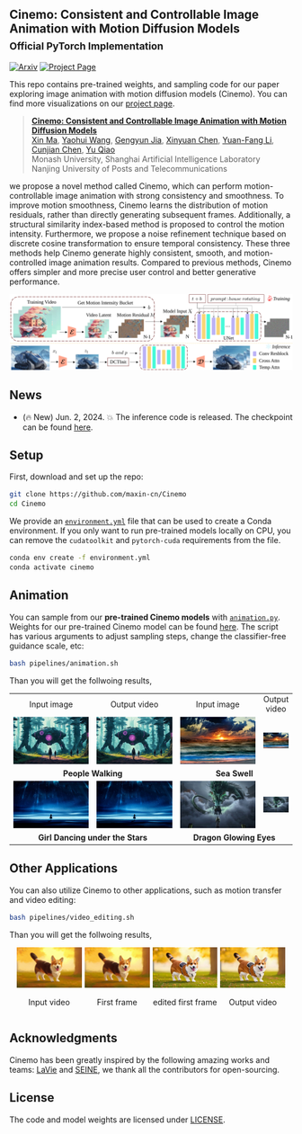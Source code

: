 ## Cinemo: Consistent and Controllable Image Animation with Motion Diffusion Models<br><sub>Official PyTorch Implementation</sub>


[![Arxiv](https://img.shields.io/badge/Arxiv-b31b1b.svg)](https://maxin-cn.github.io/cinemo_project/) 
[![Project Page](https://img.shields.io/badge/Project-Website-blue)](https://maxin-cn.github.io/cinemo_project/)


This repo contains pre-trained weights, and sampling code for our paper exploring image animation with motion diffusion models (Cinemo). You can find more visualizations on our [project page](https://maxin-cn.github.io/cinemo_project/).

> [**Cinemo: Consistent and Controllable Image Animation with Motion Diffusion Models**](https://maxin-cn.github.io/cinemo_project/)<br>
> [Xin Ma](https://maxin-cn.github.io/), [Yaohui Wang](https://wyhsirius.github.io/), [Gengyun Jia](https://scholar.google.com/citations?user=_04pkGgAAAAJ&hl=zh-CN), [Xinyuan Chen](https://scholar.google.com/citations?user=3fWSC8YAAAAJ), [Yuan-Fang Li](https://users.monash.edu/~yli/), [Cunjian Chen](https://cunjian.github.io/), [Yu Qiao](https://scholar.google.com.hk/citations?user=gFtI-8QAAAAJ&hl=zh-CN) 
> <br>Monash University, Shanghai Artificial Intelligence Laboratory<br>Nanjing University of Posts and Telecommunications

we propose a novel method called Cinemo, which can perform motion-controllable image animation with strong consistency and smoothness. To improve motion smoothness, Cinemo learns the distribution of motion residuals, rather than directly generating subsequent frames. Additionally, a structural similarity index-based method is proposed to control the motion intensity. Furthermore, we propose a noise refinement technique based on discrete cosine transformation to ensure temporal consistency. These three methods help Cinemo generate highly consistent, smooth, and motion-controlled image animation results. Compared to previous methods, Cinemo offers simpler and more precise user control and better generative performance.
 
<div align="center">
    <img src="visuals/pipeline.svg" width="650">
</div>

## News
- (🔥 New) Jun. 2, 2024. 💥 The inference code is released. The checkpoint can be found [here](https://huggingface.co/maxin-cn/Cinemo/tree/main).


## Setup

First, download and set up the repo:

```bash
git clone https://github.com/maxin-cn/Cinemo
cd Cinemo
```

We provide an [`environment.yml`](environment.yml) file that can be used to create a Conda environment. If you only want 
to run pre-trained models locally on CPU, you can remove the `cudatoolkit` and `pytorch-cuda` requirements from the file.

```bash
conda env create -f environment.yml
conda activate cinemo
```


## Animation 

You can sample from our **pre-trained Cinemo models** with [`animation.py`](pipelines/animation.py). Weights for our pre-trained Cinemo model can be found [here](https://huggingface.co/maxin-cn/Cinemo/tree/main).  The script has various arguments to adjust sampling steps, change the classifier-free guidance scale, etc:

```bash
bash pipelines/animation.sh
```

Than you will get the follwoing results,

<table style="width:100%; text-align:center;">

<tr>
  <td width=30% align="center">Input image</td>
  <td width=30% align="center">Output video</td>
  <td width=30% align="center">Input image</td>
  <td width=30% align="center">Output video</td>
</tr>
<tr>
  <td><center><img src="visuals/animations/people_walking/0.jpg" alt="Input image" width="100%"></center></td>
  <td><center><img src="visuals/animations/people_walking/people_walking.gif" alt="Output video" width="100%"></center></td>
  <td><center><img src="visuals/animations/sea_swell/0.jpg" alt="Input image" width="100%"></center></td>
  <td><center><img src="visuals/animations/sea_swell/sea_swell.gif" alt="Output video" width="100%"></center></td>
</tr>
<tr>
  <td colspan="2"><center><b>People Walking</b></center></td>
  <td colspan="2"><center><b>Sea Swell</b></center></td>
</tr>
<tr>
  <td><center><img src="visuals/animations/girl_dancing_under_the_stars/0.jpg" alt="Input image" width="100%"></center></td>
  <td><center><img src="visuals/animations/girl_dancing_under_the_stars/girl_dancing_under_the_stars.gif" alt="Output video" width="100%"></center></td>
  <td><center><img src="visuals/animations/dragon_glowing_eyes/0.jpg" alt="Input image" width="100%"></center></td>
  <td><center><img src="visuals/animations/dragon_glowing_eyes/dragon_glowing_eyes.gif" alt="Output video" width="100%"></center></td>
</tr>
<tr>
  <td colspan="2"><center><b>Girl Dancing under the Stars</b></center></td>
  <td colspan="2"><center><b>Dragon Glowing Eyes</b></center></td>
</tr>

</table>






## Other Applications

You can also utilize Cinemo to other applications, such as motion transfer and video editing:

```bash
bash pipelines/video_editing.sh
```

Than you will get the follwoing results,
<!-- 插入视频和图像排列在一行并添加标题 -->
<div style="display: flex; align-items: center; justify-content: center; flex-wrap: wrap; text-align: center;">

  <!-- 第一个视频 -->
  <div style="width: 23%; margin-right: 5px;">
    <img src="visuals/video_editing/origin/a_corgi_walking_in_the_park_at_sunrise_oil_painting_style.gif" alt="第一张图像" style="width: 100%;">
    <!-- <video controls style="width: 100%;">
      <source src="visuals/video_editing/origin/a_corgi_walking_in_the_park_at_sunrise_oil_painting_style.mp4" type="video/mp4">
    </video> -->
    <p>Input video</p>
  </div>
  
  <!-- 第一张图像 -->
  <div style="width: 23%; margin-right: 5px;">
    <img src="visuals/video_editing/origin/0.jpg" alt="第一张图像" style="width: 100%;">
    <p>First frame</p>
  </div>
  
  <!-- 第二张图像 -->
  <div style="width: 23%; margin-right: 5px;">
    <img src="visuals/video_editing/edit/0.jpg" alt="第二张图像" style="width: 100%;">
    <p>edited first frame</p>
  </div>
  
  <!-- 第二个视频 -->
  <div style="width: 23%;">
    <img src="visuals/video_editing/edit/editing_a_corgi_walking_in_the_park_at_sunrise_oil_painting_style.gif" alt="第二张图像" style="width: 100%;">
    <!-- <video controls style="width: 100%;">
      <source src="visuals/video_editing/edit/editing_a_corgi_walking_in_the_park_at_sunrise,_oil_painting_style.mp4" type="video/mp4">
    </video> -->
    <p>Output video</p>
  </div>

</div>





<!-- ## Citation
If you find this work useful for your research, please consider citing it.
```bibtex
@article{ma2024Cinemo,
  title={Cinemo: Latent Diffusion Transformer for Video Generation},
  author={Ma, Xin and Wang, Yaohui and Jia, Gengyun and Chen, Xinyuan and Liu, Ziwei and Li, Yuan-Fang and Chen, Cunjian and Qiao, Yu},
  journal={arXiv preprint arXiv:2401.03048},
  year={2024}
}
``` -->


## Acknowledgments
Cinemo has been greatly inspired by the following amazing works and teams: [LaVie](https://github.com/Vchitect/LaVie) and [SEINE](https://github.com/Vchitect/SEINE), we thank all the contributors for open-sourcing.


## License
The code and model weights are licensed under [LICENSE](LICENSE).
